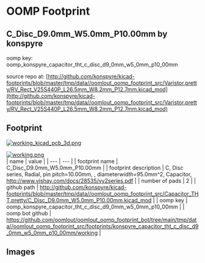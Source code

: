 # OOMP Footprint  
## C_Disc_D9.0mm_W5.0mm_P10.00mm  by konspyre  
  
oomp key: oomp_konspyre_capacitor_tht_c_disc_d9_0mm_w5_0mm_p10_00mm  
  
source repo at: [http://github.com/konspyre/kicad-footprints/blob/master/tmp/data//oomlout_oomp_footprint_src/Varistor.pretty/RV_Rect_V25S440P_L26.5mm_W8.2mm_P12.7mm.kicad_mod](http://github.com/konspyre/kicad-footprints/blob/master/tmp/data//oomlout_oomp_footprint_src/Varistor.pretty/RV_Rect_V25S440P_L26.5mm_W8.2mm_P12.7mm.kicad_mod)  
## Footprint  
  
[![working_kicad_pcb_3d.png](working_kicad_pcb_3d_600.png)](working_kicad_pcb_3d.png)  
  
[![working.png](working_600.png)](working.png)  
| name | value | 
| --- | --- | 
| footprint name | C_Disc_D9.0mm_W5.0mm_P10.00mm | 
| footprint description | C, Disc series, Radial, pin pitch=10.00mm, , diameter*width=9*5.0mm^2, Capacitor, http://www.vishay.com/docs/28535/vy2series.pdf | 
| number of pads | 2 | 
| github path | http://github.com/konspyre/kicad-footprints/blob/master/tmp/data//oomlout_oomp_footprint_src/Capacitor_THT.pretty/C_Disc_D9.0mm_W5.0mm_P10.00mm.kicad_mod | 
| oomp key | oomp_konspyre_capacitor_tht_c_disc_d9_0mm_w5_0mm_p10_00mm | 
| oomp bot github | https://github.com/oomlout/oomlout_oomp_footprint_bot/tree/main/tmp/data//oomlout_oomp_footprint_src/footprints/konspyre_capacitor_tht_c_disc_d9_0mm_w5_0mm_p10_00mm/working | 
## Images  
